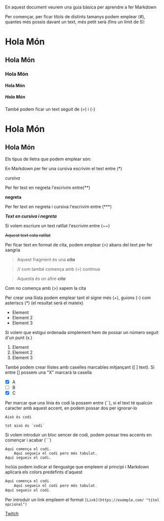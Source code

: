 En aquest document veurem una guia bàsica per aprendre a fer Markdown

Per començar, per ficar títols de distints tamanys podem emplear (#), quantes més possis davant un text, més petit serà (fins un límit de 5):

# Hola Món

## Hola Món

### Hola Món

#### Hola Món

##### Hola Món

També podem ficar un text seguit de (=) i (-) 

Hola Món
=
Hola Món
-

Els tipus de lletra que podem emplear són:

En Markdown per fer una cursiva escrivim el text entre (*)

*cursiva* 

Per fer text en negreta l'escrivim entre(**)

**negreta**

Per fer text en negreta i cursiva l'escrivim entre (***)

***Text en cursiva i negreta***

Si volem escriure un text ratllat l'escrivim entre (~~)

~~Aquest text esta ratllat~~

Per ficar text en format de cita, podem emplear (>) abans del text per fer sangria

>Aquest fragment és una ***cita***

> // com també comença amb (>) continua 

>Aquesta és un altre ***cita***

Com no comença amb (>) xapem la cita

Per crear una llista podem emplear tant el signe més (+), guions (-) com asteriscs (*) (el resultat serà el mateix)

+ Element 
+ Element 2
+ Element 3

Si volem que estigui ordenada simplement hem de possar un número seguit d'un punt (x.)

1. Element 
2. Element 2
3. Element 3

També podem crear llistes amb caselles marcables mitjançant ([ ] text). Si entre [] possem una "X" marcarà la casella

+ [x] A
+ [ ] B
+ [x] C

Per marcar que una línia és codi la possem entre (``), si el text té qualcún caracter amb aquest accent, en podem possar dos per ignorar-lo

`Això és codi`

``tot això és `codi` ``

Si volem introduir un bloc sencer de codi, podem possar tres accents en començar i acabar (```)

```
Aquí comença el codi.
    Aquí segueix el codi pero més tabulat.
Aquí segueix el codi.
```

Inclús podem indicar el llenguatge que empleem al principi i Markdown aplicarà els colors predefints d'aquest

```js
Aquí comença el codi.
    Aquí segueix el codi pero més tabulat.
Aquí segueix el codi.
```

Per introduir un link empleem el format `[Link](https://exemple.com/ "títol opcional")`

[Twitch](https://www.twitch.tv/  "link a twitch" )


